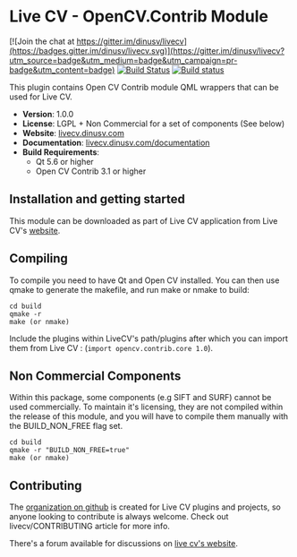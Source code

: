 # Live CV - OpenCV.Contrib Module

[![Join the chat at https://gitter.im/dinusv/livecv](https://badges.gitter.im/dinusv/livecv.svg)](https://gitter.im/dinusv/livecv?utm_source=badge&utm_medium=badge&utm_campaign=pr-badge&utm_content=badge)
[![Build Status](https://travis-ci.org/livecv/live-opencv-contrib.svg?branch=master)](https://travis-ci.org/livecv/live-opencv-contrib)
[![Build status](https://ci.appveyor.com/api/projects/status/i4nkpu49ublysep2?svg=true)](https://ci.appveyor.com/project/dinusv/live-opencv-contrib)

This plugin contains Open CV Contrib module QML wrappers that can be used for Live CV.

 * **Version**: 1.0.0
 * **License**: LGPL + Non Commercial for a set of components (See below)
 * **Website**: [livecv.dinusv.com](http://livecv.dinusv.com)
 * **Documentation**: [livecv.dinusv.com/documentation](http://livecv.dinusv.com/documentation)
 * **Build Requirements**:
   * Qt 5.6 or higher
   * Open CV Contrib 3.1 or higher
   

## Installation and getting started

This module can be downloaded as part of Live CV application from Live CV's [website](http://livecv.dinusv.com/download.html).

## Compiling

To compile you need to have Qt and Open CV installed. You can then use qmake to generate the makefile, and run make or nmake to build:

```
cd build
qmake -r
make (or nmake)
```

Include the plugins within LiveCV's path/plugins after which you can import them from Live CV : (```import opencv.contrib.core 1.0```).

## Non Commercial Components

Within this package, some components (e.g SIFT and SURF) cannot be used commercially. To maintain it's licensing, they are
not compiled within the release of this module, and you will have to compile them manually with the BUILD_NON_FREE flag set.

```
cd build
qmake -r "BUILD_NON_FREE=true"
make (or nmake)
```

## Contributing

The [organization on github](http://github.com/livecv) is created for Live CV plugins and projects, so anyone looking to contribute is always welcome. Check out livecv/CONTRIBUTING article for more info.

There's a forum available for discussions on [live cv's website](http://livecv.dinusv.com/forum).

